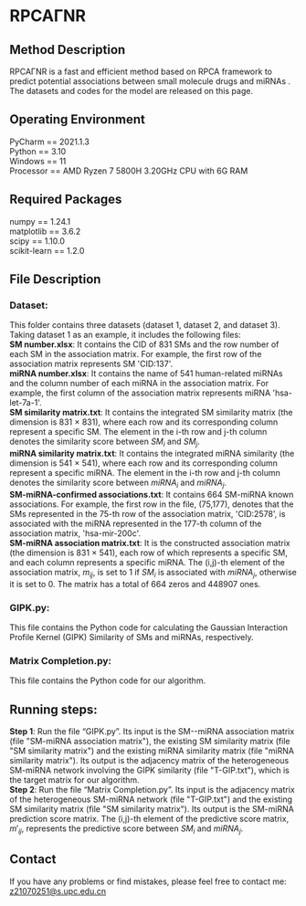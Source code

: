 # RPCAΓNR

## Method Description

RPCAΓNR is a fast and efficient method based on RPCA framework to predict potential associations between small molecule drugs and miRNAs . The datasets and codes for the model are released on this page.

## Operating Environment

PyCharm == 2021.1.3       
Python == 3.10  
Windows == 11            
Processor == AMD Ryzen 7 5800H 3.20GHz CPU with 6G RAM       

## Required Packages

numpy == 1.24.1     
matplotlib == 3.6.2    
scipy == 1.10.0     
scikit-learn == 1.2.0   

## File Description

### Dataset: 

This folder contains three datasets (dataset 1, dataset 2, and dataset 3). Taking dataset 1 as an example, it includes the following files:       
**SM number.xlsx**: It contains the CID of 831 SMs and the row number of each SM in the association matrix. For example, the first row of the association matrix represents SM 'CID:137'.   
**miRNA number.xlsx**: It contains the name of 541 human-related miRNAs and the column number of each miRNA in the association matrix. For example, the first column of the association matrix represents miRNA 'hsa-let-7a-1'.   
**SM similarity matrix.txt**: It contains the integrated SM similarity matrix (the dimension is 831 $\times$ 831), where each row and its corresponding column represent a specific SM. The element in the i-th row and j-th column denotes the similarity score between $SM_i$ and $SM_j$.       
**miRNA similarity matrix.txt**: It contains the integrated miRNA similarity (the dimension is 541 $\times$ 541), where each row and its corresponding column represent a specific miRNA. The element in the i-th row and j-th column denotes the similarity score between $miRNA_i$ and $miRNA_j$.     
**SM-miRNA-confirmed associations.txt**: It contains 664 SM-miRNA known associations. For example, the first row in the file, (75,177), denotes that the SMs represented in the 75-th row of the association matrix, 'CID:2578', is associated with the miRNA represented in the 177-th column of the association matrix, 'hsa-mir-200c'.      
**SM-miRNA association matrix.txt**: It is the constructed association matrix (the dimension is 831 $\times$ 541), each row of which represents a specific SM, and each column represents a specific miRNA. The (i,j)-th element of the association matrix, $m_{ij}$, is set to 1 if $SM_i$ is associated with $miRNA_j$, otherwise it is set to 0. The matrix has a total of 664 zeros and 448907 ones.         

### GIPK.py:

This file contains the Python code for calculating the Gaussian Interaction Profile Kernel (GIPK) Similarity of SMs and miRNAs, respectively. 

### Matrix Completion.py:   

This file contains the Python code for our algorithm. 

## Running steps:

**Step 1**: Run the file “GIPK.py”. Its input is the SM--miRNA association matrix (file "SM-miRNA association matrix"), the existing SM similarity matrix (file "SM similarity matrix") and the existing miRNA similarity matrix (file "miRNA similarity matrix"). Its output is the adjacency matrix of the heterogeneous SM-miRNA network involving the GIPK similarity (file "T-GIP.txt"), which is the target matrix for our algorithm.       
**Step 2**: Run the file “Matrix Completion.py”. Its input is the adjacency matrix of the heterogeneous SM-miRNA network (file "T-GIP.txt") and the existing SM similarity matrix (file "SM similarity matrix"). Its output is the SM-miRNA prediction score matrix. The (i,j)-th element of the predictive score matrix, $m'_{ij}$, represents the predictive score between $SM_i$ and $miRNA_j$.

## Contact

If you have any problems or find mistakes, please feel free to contact me: z21070251@s.upc.edu.cn

